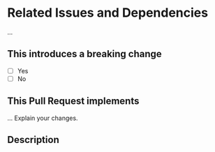 # Related Issues and Dependencies

…

## This introduces a breaking change

- [ ] Yes
- [ ] No

<!-- If this introduces a breaking change, please describe the impact and migration path for existing applications below. -->

## This Pull Request implements

… Explain your changes.

## Description

<!--- Describe your changes in detail -->
